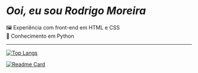 # *Ooi, eu sou Rodrigo Moreira* #
<p>
&#x1F5BC; Experiência com front-end em HTML e CSS <br>
&#x1F40D; Conhecimento em Python <br>
</P>

***
[![Top Langs](https://github-readme-stats.vercel.app/api/top-langs/?username=rodrigomoreiraa&size_weight=1&layout=compact&locale=pt-br&hide_border=true&card_width=400px&bg_color=DEG,0d1117,30363d&title_color=2f81f7&text_color=fff&ring_color=000&)](https://github.com/rodrigomoreiraa/github-readme-stats) 


 
 [![Readme Card](https://github-readme-stats.vercel.app/api/pin/?username=rodrigomoreiraa&repo=Camara-Links-&locale=pt-br&hide_border=true&bg_color=DEG,0d1117,30363d&title_color=2f81f7&text_color=fff&icon_color=005ad8&)](https://github.com/anuraghazra/github-readme-stats)                      
